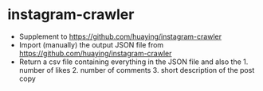 # instagram-crawler
- Supplement to https://github.com/huaying/instagram-crawler
- Import (manually) the output JSON file from https://github.com/huaying/instagram-crawler
- Return a csv file containing everything in the JSON file and also the 1. number of likes 2. number of comments 3. short description of the post copy
